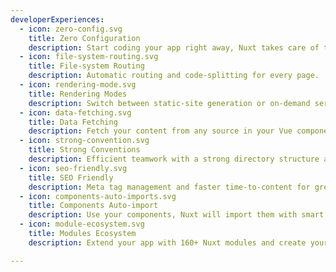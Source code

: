```yaml
---
developerExperiences:
  - icon: zero-config.svg
    title: Zero Configuration
    description: Start coding your app right away, Nuxt takes care of the rest.
  - icon: file-system-routing.svg
    title: File-system Routing
    description: Automatic routing and code-splitting for every page.
  - icon: rendering-mode.svg
    title: Rendering Modes
    description: Switch between static-site generation or on-demand server rendering.
  - icon: data-fetching.svg
    title: Data Fetching
    description: Fetch your content from any source in your Vue components, SSR ready.
  - icon: strong-convention.svg
    title: Strong Conventions
    description: Efficient teamwork with a strong directory structure and conventions.
  - icon: seo-friendly.svg
    title: SEO Friendly
    description: Meta tag management and faster time-to-content for great indexing.
  - icon: components-auto-imports.svg
    title: Components Auto-import
    description: Use your components, Nuxt will import them with smart code-splitting.
  - icon: module-ecosystem.svg
    title: Modules Ecosystem
    description: Extend your app with 160+ Nuxt modules and create your own.

---
```

